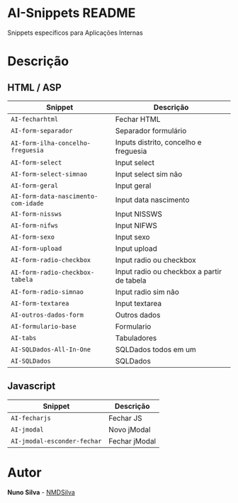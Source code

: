 # AI-Snippets README
Snippets específicos para Aplicações Internas
# Descrição
## HTML / ASP
|Snippet|Descrição|
|---|---|
|`AI-fecharhtml`|Fechar HTML|
|`AI-form-separador`|Separador formulário|
|`AI-form-ilha-concelho-freguesia`|Inputs distrito, concelho e freguesia|
|`AI-form-select`|Input select|
|`AI-form-select-simnao`|Input select sim não|
|`AI-form-geral`|Input geral|
|`AI-form-data-nascimento-com-idade`|Input data nascimento|
|`AI-form-nissws`|Input NISSWS|
|`AI-form-nifws`|Input NIFWS|
|`AI-form-sexo`|Input sexo|
|`AI-form-upload`|Input upload|
|`AI-form-radio-checkbox`|Input radio ou checkbox|
|`AI-form-radio-checkbox-tabela`|Input radio ou checkbox a partir de tabela|
|`AI-form-radio-simnao`|Input radio sim não|
|`AI-form-textarea`|Input textarea|
|`AI-outros-dados-form`|Outros dados|
|`AI-formulario-base`|Formulario|
|`AI-tabs`|Tabuladores|
|`AI-SQLDados-All-In-One`|SQLDados todos em um|
|`AI-SQLDados`|SQLDados|

## Javascript
|Snippet|Descrição|
|---|---|
|`AI-fecharjs`|Fechar JS|
|`AI-jmodal`|Novo jModal|
|`AI-jmodal-esconder-fechar`|Fechar jModal|
# Autor
**Nuno Silva** - [NMDSilva](https://github.com/NMDSilva)
